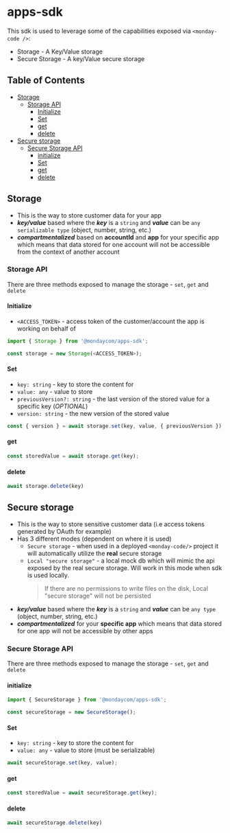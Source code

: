 # apps-sdk
This sdk is used to leverage some of the capabilities exposed via `<monday-code />`:
- Storage - A Key/Value storage
- Secure Storage - A key/Value secure storage

## Table of Contents
<!-- TOC -->
  * [Storage](#storage)
    * [Storage API](#storage-api)
      * [Initialize](#initialize)
      * [Set](#set)
      * [get](#get)
      * [delete](#delete)
  * [Secure storage](#secure-storage)
    * [Secure Storage API](#secure-storage-api)
      * [initialize](#initialize-1)
      * [Set](#set-1)
      * [get](#get-1)
      * [delete](#delete-1)
<!-- TOC -->


## Storage
- This is the way to store customer data for your app
- ***key/value*** based where the ***key*** is a `string` and ***value*** can be `any serializable type` (object, number, string, etc.)
- ***compartmentalized*** based on **accountId** and **app** for your specific app which means that data stored for one account will not be accessible from the context of another account

### Storage API
There are three methods exposed to manage the storage - `set`, `get` and `delete`

#### Initialize
- `<ACCESS_TOKEN>` - access token of the customer/account the app is working on behalf of

```typescript
import { Storage } from '@mondaycom/apps-sdk';

const storage = new Storage(<ACCESS_TOKEN>);
```

#### Set
- `key: string` - key to store the content for
- `value: any` - value to store
- `previousVersion?: string` - the last version of the stored value for a specific key (*OPTIONAL*)
- `version: string` - the new version of the stored value

```typescript
const { version } = await storage.set(key, value, { previousVersion });
```

#### get
```typescript
const storedValue = await storage.get(key);
```

#### delete
```typescript
await storage.delete(key)
```

## Secure storage
- This is the way to store sensitive customer data (i.e access tokens generated by OAuth for example)
- Has 3 different modes (dependent on where it is used)
  - `Secure storage` - when used in a deployed `<monday-code/>` project it will automatically utilize the **real** secure storage
  - `Local "secure storage"` - a local mock db which will mimic the api exposed by the real secure storage. Will work in this mode when sdk is used locally.
    > If there are no permissions to write files on the disk, Local "secure storage" will not be persisted 
- ***key/value*** based where the ***key*** is a `string` and ***value*** can be `any type` (object, number, string, etc.)
- ***compartmentalized*** for your **specific app** which means that data stored for one app will not be accessible by other apps

### Secure Storage API
There are three methods exposed to manage the storage - `set`, `get` and `delete`

#### initialize
```typescript
import { SecureStorage } from '@mondaycom/apps-sdk';

const secureStorage = new SecureStorage();
```


#### Set
- `key: string` - key to store the content for
- `value: any` - value to store (must be serializable)

```typescript
await secureStorage.set(key, value);
```

#### get
```typescript
const storedValue = await secureStorage.get(key);
```

#### delete
```typescript
await secureStorage.delete(key)
```
